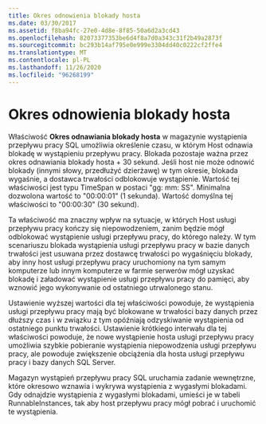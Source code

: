 ```yaml
---
title: Okres odnowienia blokady hosta
ms.date: 03/30/2017
ms.assetid: f8ba94fc-27e0-4d8e-8f85-50a6d2a3cd43
ms.openlocfilehash: 82073377353be6d4f8a7d0a343c31f2b49a2873f
ms.sourcegitcommit: bc293b14af795e0e999e3304dd40c0222cf2ffe4
ms.translationtype: MT
ms.contentlocale: pl-PL
ms.lasthandoff: 11/26/2020
ms.locfileid: "96268199"
---
```

# <a name="host-lock-renewal-period"></a>Okres odnowienia blokady hosta

Właściwość **Okres odnawiania blokady hosta** w magazynie wystąpienia przepływu pracy SQL umożliwia określenie czasu, w którym Host odnawia blokadę w wystąpieniu przepływu pracy. Blokada pozostaje ważna przez okres odnawiania blokady hosta + 30 sekund. Jeśli host nie może odnowić blokady (innymi słowy, przedłużyć dzierżawę) w tym okresie, blokada wygaśnie, a dostawca trwałości odblokowuje wystąpienie. Wartość tej właściwości jest typu TimeSpan w postaci "gg: mm: SS". Minimalna dozwolona wartość to "00:00:01" (1 sekunda). Wartość domyślna tej właściwości to "00:00:30" (30 sekund).  
  
 Ta właściwość ma znaczny wpływ na sytuacje, w których Host usługi przepływu pracy kończy się niepowodzeniem, zanim będzie mógł odblokować wystąpienie usługi przepływu pracy, do którego należy. W tym scenariuszu blokada wystąpienia usługi przepływu pracy w bazie danych trwałości jest usuwana przez dostawcę trwałości po wygaśnięciu blokady, aby inny host usługi przepływu pracy uruchomiony na tym samym komputerze lub innym komputerze w farmie serwerów mógł uzyskać blokadę i załadować wystąpienie usługi przepływu pracy do pamięci, aby wznowić jego wykonywanie od ostatniego utrwalonego stanu.  
  
 Ustawienie wyższej wartości dla tej właściwości powoduje, że wystąpienia usługi przepływu pracy mają być blokowane w trwałości bazy danych przez dłuższy czas i w związku z tym opóźniają odzyskiwanie wystąpienia od ostatniego punktu trwałości. Ustawienie krótkiego interwału dla tej właściwości powoduje, że nowe wystąpienie hosta usługi przepływu pracy umożliwia szybkie pobieranie wystąpienia niepowodzenia usługi przepływu pracy, ale powoduje zwiększenie obciążenia dla hosta usługi przepływu pracy i bazy danych SQL Server.  
  
 Magazyn wystąpień przepływu pracy SQL uruchamia zadanie wewnętrzne, które okresowo wznawia i wykrywa wystąpienia z wygasłymi blokadami. Gdy odnajdzie wystąpienia z wygasłymi blokadami, umieści je w tabeli RunnableInstances, tak aby host przepływu pracy mógł pobrać i uruchomić te wystąpienia.
